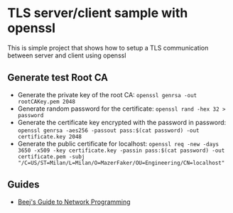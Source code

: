 # TLS server/client sample with openssl

This is simple project that shows how to setup a TLS communication between server and client using openssl

## Generate test Root CA

* Generate the private key of the root CA: `openssl genrsa -out rootCAKey.pem 2048`
* Generate random password for the certificate: `openssl rand -hex 32 > password`
* Generate the certificate key encrypted with the password in password: `openssl genrsa -aes256 -passout pass:$(cat password) -out certificate.key 2048`
* Generate the public certificate for localhost: `openssl req -new -days 3650 -x509 -key certificate.key -passin pass:$(cat password) -out certificate.pem -subj "/C=US/ST=Milan/L=Milan/O=MazerFaker/OU=Engineering/CN=localhost"`

## Guides

* [Beej's Guide to Network Programming](https://beej.us/guide/bgnet/)